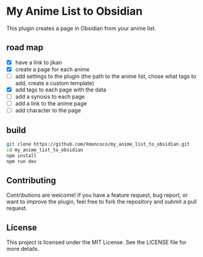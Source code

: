 # My Anime List to Obsidian
This plugin creates a page in Obsidian from your anime list.

## road map

- [x] have a link to jikan
- [x] create a page for each anime
- [ ] add settings to the plugin (the path to the anime list, chose what tags to add, create a custom template)
- [x] add tags to each page with the data
- [ ] add a synosis to each page
- [ ] add a link to the anime page
- [ ] add character to the page

## build

```bash
git clone https://github.com/Xmoncoco/my_anime_list_to_obsidian.git
cd my_anime_list_to_obsidian
npm install
npm run dev
```

## Contributing

Contributions are welcome! If you have a feature request, bug report, or want to improve the plugin, feel free to fork the repository and submit a pull request.

## License

This project is licensed under the MIT License. See the LICENSE file for more details.